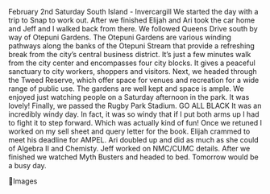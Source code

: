 February 2nd Saturday
South Island - Invercargill
We started the day with a trip to Snap to work out. After we finished Elijah
and Ari took the car home and Jeff and I walked back from there.
We followed Queens Drive south by way of Otepuni Gardens. The Otepuni
Gardens are various winding pathways along the banks of the Otepuni
Stream that provide a refreshing break from the city’s central business
district. It’s just a few minutes walk from the city center and encompasses
four city blocks. It gives a peaceful sanctuary to city workers, shoppers and
visitors.
Next, we headed through the Tweed Reserve, which offer space for venues
and recreation for a wide range of public use. The gardens are well kept
and space is ample. We enjoyed just watching people on a Saturday
afternoon in the park. It was lovely!
Finally, we passed the Rugby Park Stadium. GO ALL BLACK It was an
incredibly windy day. In fact, it was so windy that if I put both arms up I had
to fight it to step forward. Which was actually kind of fun!
Once we retuned I worked on my sell sheet and query letter for the book.
Elijah crammed to meet his deadline for AMPEL. Ari doubled up and did as
much as she could of Algebra II and Chemisty. Jeff worked on NMC/CUMC
details. After we finished we watched Myth Busters and headed to bed.
Tomorrow would be a busy day.

Images

